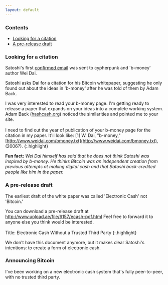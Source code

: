 ```yaml
---
layout: default
---
```



### Contents

- <a href="#cite">Looking for a citation</a>
- <a href="#pre">A pre-release draft</a>

<p><a name="cite"></a></p>

### Looking for a citation

Satoshi's first [confirmed email](https://www.gwern.net/docs/bitcoin/2008-nakamoto) was sent to cypherpunk and 'b-money' author Wei Dai. 

Satoshi asks Dai for a citation for his Bitcoin whitepaper, suggesting he only found out about the ideas in 'b-money' after he was told of them by Adam Back.

I was very interested to read your b-money page.  I'm getting ready to
release a paper that expands on your ideas into a complete working system.
Adam Back ([hashcash.org](http://hashcash.org)) noticed the similarities and pointed me to your
site. <br><br>I need to find out the year of publication of your b-money page for the
citation in my paper.  It'll look like:
[1] W. Dai, "b-money," [http://www.weidai.com/bmoney.txt](http://www.weidai.com/bmoney.txt), (2006?).
{:.highlight}

**Fun fact:** *Wei Dai himself has said that he does not think Satoshi was inspired by b-money. He thinks Bitcoin was an independent creation from previous attempts at making digital cash and that Satoshi back-credited people like him in the paper.*

<p><a name="pre"></a></p>


### A pre-release draft
The earliest draft of the white paper was called 'Electronic Cash' not 'Bitcoin.'

You can download a pre-release draft at
http://www.upload.ae/file/6157/ecash-pdf.html  Feel free to forward it to anyone else you think would be interested. <br><br>Title: Electronic Cash Without a Trusted Third Party
{:.highlight}
  
We don't have this document anymore, but it makes clear Satoshi's intentions: to create a form of electronic cash.

<p><a name="box-model-math"></a></p>

<h3>Announcing Bitcoin</h3>
<div class="highlight">
<p>
I've been working on a new electronic cash system that's fully peer-to-peer, with no trusted third party. </p></div>

